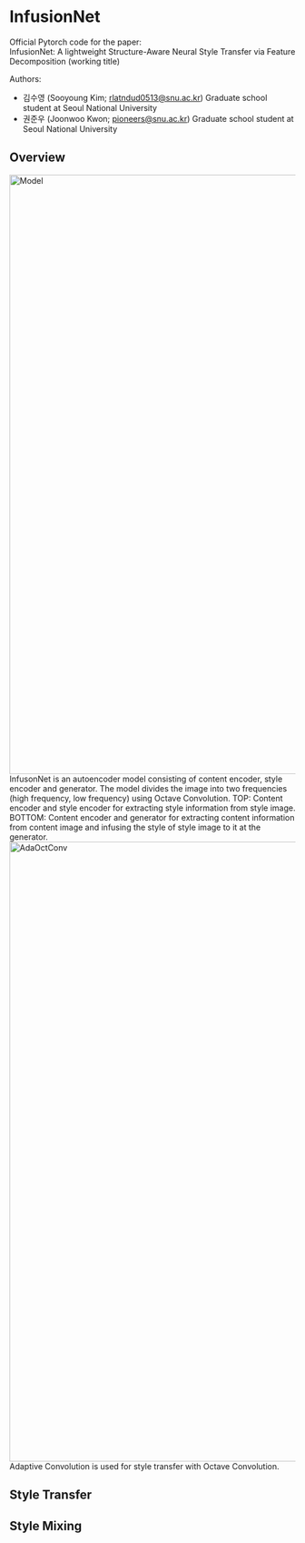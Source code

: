 # InfusionNet
Official Pytorch code for the paper:        
InfusionNet: A lightweight Structure-Aware Neural Style Transfer via Feature Decomposition (working title)

Authors:       
- 김수영 (Sooyoung Kim; rlatndud0513@snu.ac.kr) Graduate school student at Seoul National University
- 권준우 (Joonwoo Kwon; pioneers@snu.ac.kr) Graduate school student at Seoul National University

## Overview
<img width="1054" alt="Model" src="https://user-images.githubusercontent.com/43199011/230831057-0a65e2f6-0649-468f-b955-96a087419bdc.png">           
InfusonNet is an autoencoder model consisting of content encoder, style encoder and generator. The model divides the image into two frequencies (high frequency, low frequency) using Octave Convolution. TOP: Content encoder and style encoder for extracting style information from style image. BOTTOM: Content encoder and generator for extracting content information from content image and infusing the style of style image to it at the generator.

<img width="1090" alt="AdaOctConv" src="https://user-images.githubusercontent.com/43199011/230831311-5d781138-3eb5-4493-b37a-3a2b75fb1bfe.png">          
Adaptive Convolution is used for style transfer with Octave Convolution.

## Style Transfer


## Style Mixing

